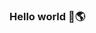 ### Hello world 👋🌎

<!--
**VaneSuazoU/VaneSuazoU** Frontend Developer

- 🔭 I’m currently working on BurgerQueen Proyect
- 🌱 I’m currently learning React 
- 💬 Ask me about https://www.linkedin.com/in/vanesuazou/
- 📫 How to reach me: vsuazo.93@gmail.com
- 😄 Pronouns: Vane!
- ⚡ Fun fact: Potterhead 🧙‍♂️ - CatLover 😺💕
-->
